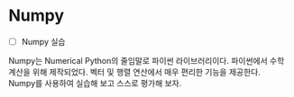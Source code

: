 # Numpy

- [ ] Numpy 실습

Numpy는 Numerical Python의 줄임말로 파이썬 라이브러리이다. 파이썬에서 수학 계산을 위해 제작되었다. 벡터 및 행렬 연산에서 매우 편리한 기능을 제공한다.   
Numpy를 사용하여 실습해 보고 스스로 평가해 보자. 